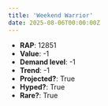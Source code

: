 ```yaml
---
title: 'Weekend Warrior'
date: 2025-08-06T00:00:00Z
---
```

- **RAP**: 12851
- **Value**: -1
- **Demand level**: -1
- **Trend**: -1
- **Projected?**: True
- **Hyped?**: True
- **Rare?**: True
